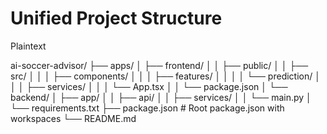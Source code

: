 # Unified Project Structure

Plaintext

ai-soccer-advisor/
├── apps/
│ ├── frontend/
│ │ ├── public/
│ │ ├── src/
│ │ │ ├── components/
│ │ │ ├── features/
│ │ │ │ └── prediction/
│ │ │ ├── services/
│ │ │ └── App.tsx
│ │ └── package.json
│ └── backend/
│ ├── app/
│ │ ├── api/
│ │ ├── services/
│ │ └── main.py
│ └── requirements.txt
├── package.json # Root package.json with workspaces
└── README.md